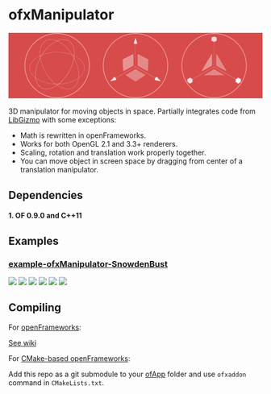 ofxManipulator
==============

![](splash_image.png)

3D manipulator for moving objects in space. 
Partially integrates code from [LibGizmo](https://github.com/CedricGuillemet/LibGizmo) with some exceptions:

* Math is rewritten in openFrameworks.
* Works for both OpenGL 2.1 and 3.3+ renderers.
* Scaling, rotation and translation work properly together.
* You can move object in screen space by dragging from center of a translation manipulator.


Dependencies
------------

#### 1. OF 0.9.0 and C++11


Examples
--------

### [example-ofxManipulator-SnowdenBust](https://github.com/ofnode/example-ofxManipulator-SnowdenBust)

![](https://github.com/ofnode/example-ofxManipulator-SnowdenBust/gifs/translation-1.gif)
![](https://github.com/ofnode/example-ofxManipulator-SnowdenBust/gifs/translation-2.gif)
![](https://github.com/ofnode/example-ofxManipulator-SnowdenBust/gifs/rotation-1.gif)
![](https://github.com/ofnode/example-ofxManipulator-SnowdenBust/gifs/rotation-2.gif)
![](https://github.com/ofnode/example-ofxManipulator-SnowdenBust/gifs/scale-1.gif)
![](https://github.com/ofnode/example-ofxManipulator-SnowdenBust/gifs/scale-2.gif)


Compiling
---------

For [openFrameworks](https://github.com/openframeworks/openFrameworks):

[See wiki](https://github.com/ofnode/of/wiki/Compiling-ofApp-with-vanilla-openFrameworks)

For [CMake-based openFrameworks](https://github.com/ofnode/of):

Add this repo as a git submodule to your [ofApp](https://github.com/ofnode/ofApp) folder and use `ofxaddon` command in `CMakeLists.txt`.

